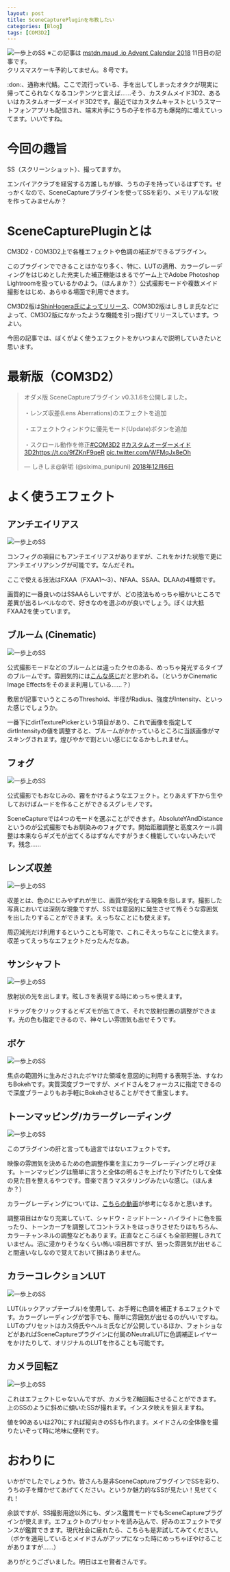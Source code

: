 ```yaml
---
layout: post
title: SceneCapturePluginを布教したい
categories: [Blog]
tags: [COM3D2]
---
```



![一歩上のSS](../Pictures/SCP1.png)
※この記事は [mstdn.maud .io Advent Calendar 2018](https://adventar.org/calendars/2892)  11日目の記事です。  
クリスマスケーキ予約してません。８号です。  

:don:、通称末代鯖。ここで流行っている、手を出してしまったオタクが現実に帰ってこられなくなるコンテンツと言えば……そう、カスタムメイド3D2、あるいはカスタムオーダーメイド3D2です。最近ではカスタムキャストというスマートフォンアプリも配信され、端末片手にうちの子を作る方も爆発的に増えていってます。いいですね。

# 今回の趣旨

SS（スクリーンショット）、撮ってますか。

エンパイアクラブを経営する方誰しもが嫁、うちの子を持っているはずです。せっかくなので、SceneCaptureプラグインを使ってSSを彩り、メモリアルな1枚を作ってみませんか？

# SceneCapturePluginとは

CM3D2・COM3D2上で各種エフェクトや色調の補正ができるプラグイン。

このプラグインでできることはかなり多く、特に、LUTの適用、カラーグレーディングをはじめとした充実した補正機能はまるでゲーム上でAdobe Photoshop Lightroomを扱っているかのよう。（ほんまか？）公式撮影モードや複数メイド撮影をはじめ、あらゆる場面で利用できます。

CM3D2版は[ShinHogera氏によってリリース](https://github.com/ShinHogera/CM3D2.SceneCapture.Plugin)、COM3D2版はしきしま氏などによって、CM3D2版になかったような機能を引っ提げてリリースしています。つよい。

今回の記事では、ぼくがよく使うエフェクトをかいつまんで説明していきたいと思います。

# 最新版（COM3D2）

<blockquote class="twitter-tweet" data-lang="ja"><p lang="ja" dir="ltr">オダメ版 SceneCaptureプラグイン v0.3.1.6を公開しました。<br><br>・レンズ収差(Lens Aberrations)のエフェクトを追加<br><br>・エフェクトウィンドウに優先モード(Update)ボタンを追加<br><br>・スクロール動作を修正<a href="https://twitter.com/hashtag/COM3D2?src=hash&amp;ref_src=twsrc%5Etfw">#COM3D2</a> <a href="https://twitter.com/hashtag/%E3%82%AB%E3%82%B9%E3%82%BF%E3%83%A0%E3%82%AA%E3%83%BC%E3%83%80%E3%83%BC%E3%83%A1%E3%82%A4%E3%83%893D2?src=hash&amp;ref_src=twsrc%5Etfw">#カスタムオーダーメイド3D2</a><a href="https://t.co/9fZKnF9qeR">https://t.co/9fZKnF9qeR</a> <a href="https://t.co/WFMqJx8eOh">pic.twitter.com/WFMqJx8eOh</a></p>&mdash; しきしま@新垢 (@sixima_punipuni) <a href="https://twitter.com/sixima_punipuni/status/1070655826648428544?ref_src=twsrc%5Etfw">2018年12月6日</a></blockquote>
<script async src="https://platform.twitter.com/widgets.js" charset="utf-8"></script>

# よく使うエフェクト

## アンチエイリアス

![一歩上のSS](../Pictures/SCP2.png)

コンフィグの項目にもアンチエイリアスがありますが、これをかけた状態で更にアンチエイリアシングが可能です。なんだそれ。

ここで使える技法はFXAA（FXAA1～3）、NFAA、SSAA、DLAAの4種類です。

画質的に一番良いのはSSAAらしいですが、どの技法もめっちゃ細かいところで差異が出るレベルなので、好きなのを選ぶのが良いでしょう。ぼくは大抵FXAA2を使っています。
    
## ブルーム (Cinematic)

![一歩上のSS](../Pictures/SCP3.png)

公式撮影モードなどのブルームとは違ったクセのある、めっちゃ発光するタイプのブルームです。雰囲気的には[こんな感じ](http://tsubakit1.hateblo.jp/entry/2016/05/20/073000)だと思われる。（というかCinematic Image Effectsをそのまま利用している……？）

敷居が記事でいうところのThreshold、半径がRadius、強度がIntensity、といった感じでしょうか。

一番下にdirtTexturePickerという項目があり、これで画像を指定してdirtIntensityの値を調整すると、ブルームがかかっているところに当該画像がマスキングされます。煌びやかで割といい感じになるかもしれません。

## フォグ

![一歩上のSS](../Pictures/SCP4.png)

公式撮影でもおなじみの、霧をかけるようなエフェクト。とりあえず下から生やしておけばムードを作ることができるスグレモノです。

SceneCaptureでは4つのモードを選ぶことができます。AbsoluteYAndDistanceというのが公式撮影でもお馴染みのフォグです。開始距離調整と高度スケール調整は本来ならギズモが出てくるはずなんですがうまく機能していないみたいです。残念……

## レンズ収差

![一歩上のSS](../Pictures/SCP5.png)

収差とは、色のにじみやずれが生じ、画質が劣化する現象を指します。撮影した写真においては深刻な現象ですが、SSでは意図的に発生させて怖そうな雰囲気を出したりすることができます。えっちなことにも使えます。

周辺減光だけ利用するということも可能で、これこそえっちなことに使えます。収差ってえっちなエフェクトだったんだなあ。

## サンシャフト

![一歩上のSS](../Pictures/SCP6.png)

放射状の光を出します。眩しさを表現する時にめっちゃ使えます。

ドラッグをクリックするとギズモが出てきて、それで放射位置の調整ができます。光の色も指定できるので、神々しい雰囲気も出せそうです。

## ボケ

![一歩上のSS](../Pictures/SCP7.png)

焦点の範囲外に生みだされたボヤけた領域を意図的に利用する表現手法、すなわちBokehです。実質深度ブラーですが、メイドさんをフォーカスに指定できるので深度ブラーよりもお手軽にBokehさせることができて重宝します。

## トーンマッピング/カラーグレーディング

![一歩上のSS](../Pictures/SCP8.png)

このプラグインの肝と言っても過言ではないエフェクトです。

映像の雰囲気を決めるための色調整作業を主にカラーグレーディングと呼びます。トーンマッピングは簡単に言うと全体の明るさを上げたり下げたりして全体の見た目を整えるやつです。音楽で言うマスタリングみたいな感じ。（ほんまか？）

カラーグレーディングについては、[こちらの動画](https://www.youtube.com/watch?v=98KmTt-aFEc)が参考になるかと思います。

調整項目はかなり充実していて、シャドウ・ミッドトーン・ハイライトに色を振ったり、トーンカーブを調整してコントラストをはっきりさせたりはもちろん、カラーチャンネルの調整などもあります。正直なところぼくも全部把握しきれていません。沼に浸かりそうなくらい怖い項目群ですが、狙った雰囲気が出せること間違いなしなので覚えておいて損はありません。

## カラーコレクションLUT

![一歩上のSS](../Pictures/SCP9.png)

LUT(ルックアップテーブル)を使用して、お手軽に色調を補正するエフェクトです。カラーグレーディングが苦手でも、簡単に雰囲気が出せるのがいいですね。
LUTのプリセットはカス侍氏やヘルミ氏などが公開しているほか、フォトショなどがあればSceneCaptureプラグインに付属のNeutralLUTに色調補正レイヤーをかけたりして、オリジナルのLUTを作ることも可能です。

## カメラ回転Z

![一歩上のSS](../Pictures/SCP10.png)

これはエフェクトじゃないんですが、カメラをZ軸回転させることができます。上のSSのように斜めに傾いたSSが撮れます。インスタ映えを狙えますね。

値を90あるいは270にすれば縦向きのSSも作れます。メイドさんの全体像を撮りたいぞって時に地味に便利です。

# おわりに

いかがでしたでしょうか。皆さんも是非SceneCaptureプラグインでSSを彩り、うちの子を輝かせてあげてください。というか魅力的なSSが見たい！見せてくれ！

余談ですが、SS撮影用途以外にも、ダンス鑑賞モードでもSceneCaptureプラグインが使えます。エフェクトのプリセットを読み込んで、好みのエフェクトでダンスが鑑賞できます。現代社会に疲れたら、こちらも是非試してみてください。（ボケを適用しているとメイドさんがアップになった時にめっちゃぼやけることがありますが……）


ありがとうございました。明日はエセ賢者さんです。
